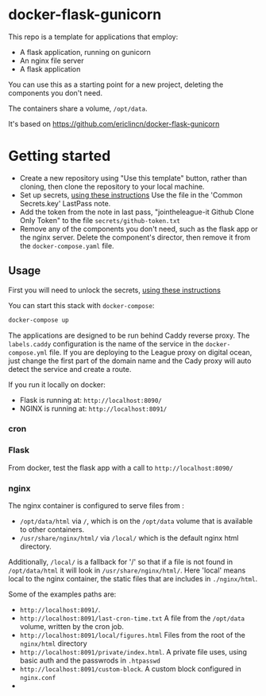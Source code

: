 # docker-flask-gunicorn

This repo is a template for applications that employ: 

* A flask application, running on gunicorn
* An nginx file server
* A flask application 

You can use this as a starting point for a new project, deleting 
the components you don't need.

The containers share a volume, `/opt/data`.

It's based on https://github.com/ericlincn/docker-flask-gunicorn


# Getting started

* Create a new repository using "Use this template" button, rather than cloning,
  then clone the repository to your local machine.
* Set up secrets, [using these instructions](https://github.com/league-infrastructure/league-infrastructure/wiki/Repository-Secrets) Use the file in the 'Common Secrets.key'  LastPass note.
* Add the token from the note in last pass, "jointheleague-it Github Clone Only Token" to the file `secrets/github-token.txt`
* Remove any of the components you don't need, such as the flask app or the nginx server. Delete the 
  component's director, then remove it from the `docker-compose.yaml` file.


## Usage

First you will need to unlock the secrets, 
[using these instructions](https://github.com/league-infrastructure/league-infrastructure/wiki/Repository-Secrets)


You can start this stack with `docker-compose`:

```bash
docker-compose up
```

The applications are designed to be run behind Caddy reverse proxy. 
The `labels.caddy`  configuration is the name of the service in the `docker-compose.yml` file. 
If you are deploying to the League proxy on digital ocean, just change the first part of the
domain name and the Cady proxy will auto detect the service and create a route. 

If you run it locally on docker:

* Flask is running at: `http://localhost:8090/`
* NGINX is running at: `http://localhost:8091/`

### cron




### Flask

From docker, test the flask app with a call to `http://localhost:8090/`


### nginx

The nginx container is configured to serve files from :

* `/opt/data/html` via `/`, which is on the `/opt/data` volume that is available to
  other containers.
* `/usr/share/nginx/html/` via `/local/` which is the default nginx html directory.

Additionally, `/local/` is a fallback for '/' so that if a file is not found in
`/opt/data/html` it will look in `/usr/share/nginx/html/`. Here 'local' means
local to the nginx container, the static files that are includes in `./nginx/html`.


Some of the examples paths are:

* `http://localhost:8091/`. 
* `http://localhost:8091/last-cron-time.txt` A file from the `/opt/data` volume, written by the cron job.
* `http://localhost:8091/local/figures.html` Files from the root of the `nginx/html` directory
* `http://localhost:8091/private/index.html`. A private file uses, using basic auth and the passwrods in `.htpasswd`
* `http://localhost:8091/custom-block`. A custom block configured in `nginx.conf`
* 
